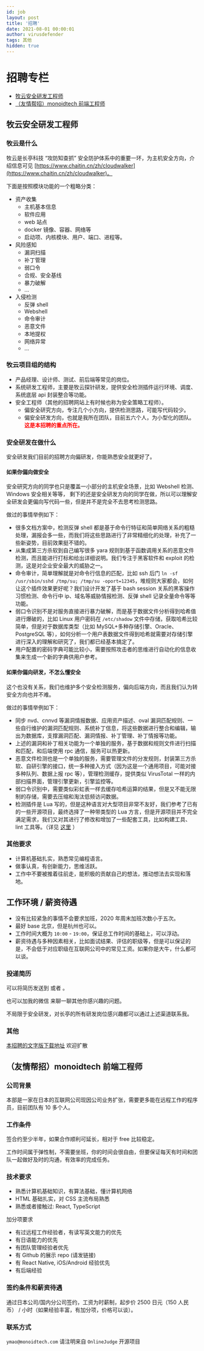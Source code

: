 ```yaml
---
id: job
layout: post
title: '招聘'
date: 2021-08-01 00:00:01
author: virusdefender
tags: 其他
hidden: true
---
```

# 招聘专栏

- [牧云安全研发工程师](#chaitin-cloudwalker)
- [（友情帮招）monoidtech 前端工程师](#monoidtech)

<div id="chaitin-cloudwalker"></div>

## 牧云安全研发工程师

### 牧云是什么

牧云是长亭科技 “攻防知查抓” 安全防护体系中的重要一环，为主机安全方向，介绍信息可见 [https://www.chaitin.cn/zh/cloudwalker](https://www.chaitin.cn/zh/cloudwalker)。

下面是按照模块功能的一个粗略分类：

- 资产收集
  - 主机基本信息
  - 软件应用
  - web 站点
  - docker 镜像、容器、网络等
  - 启动项、内核模块、用户、端口、进程等。
- 风险感知
  - 漏洞扫描
  - 补丁管理
  - 弱口令
  - 合规、安全基线
  - 暴力破解
  - ...
- 入侵检测
  - 反弹 shell
  - Webshell
  - 命令审计
  - 恶意文件
  - 本地提权
  - 网络异常
  - ...

### 牧云项目组的结构

- 产品经理、设计师、测试、前后端等常见的岗位。
- 系统研发工程师，主要是牧云探针研发，提供安全检测插件运行环境、调度、系统底层 api 封装整合等功能。
- 安全工程师（其他的招聘网站上有时候也称为安全策略工程师）。
  - 偏安全研究方向，专注几个小方向，提供检测思路，可能写代码较少。
  - 偏安全研发方向，也就是我所在团队，目前五六个人，为小型化的团队。<strong style="color: red;">这是本招聘的重点所在。</strong>

### 安全研发在做什么

安全研发我们目前的招聘方向偏研发，你能熟悉安全就更好了。

#### 如果你偏向做安全

安全研究方向的同学也只是覆盖一小部分的主机安全场景，比如 Webshell 检测、Windows 安全相关等等，
剩下的还是安全研发方向的同学在做，所以可以理解安全研发会更偏向写代码一些，但是并不是完全不去思考检测思路。

做过的事情举例如下：

- 很多文档方案中，检测反弹 shell 都是基于命令行特征和简单网络关系的粗糙处理，漏报会多一些，而我们将这些思路进行了非常精细化的处理，补充了一些新姿势，目前效果挺不错的。
- 从集成第三方杀软到自己编写很多 yara 规则到基于函数调用关系的恶意文件检测，而且能进行打标和给出详细说明。我们专注于黑客软件和 exploit 的检测，这是对企业安全最大的威胁之一。
- 命令审计，简单理解就是对命令行信息的匹配，比如 ssh 后门 `ln -sf /usr/sbin/sshd /tmp/su; /tmp/su -oport=12345`，堆规则大家都会，如何让这个插件效果更好呢？我们设计开发了基于 bash session 关系的黑客操作习惯检测、命令行中 ip、域名等威胁情报检测、反弹 shell 记录全量命令等等功能。
- 弱口令识别不是对服务直接进行暴力破解，而是基于数据文件分析得到哈希值进行爆破的，比如 Linux 用户密码在 `/etc/shadow` 文件中存储，获取哈希比较简单，但是对于数据库类型（比如 MySQL+多种存储引擎、Oracle、PostgreSQL 等），如何分析一个用户表数据文件得到哈希就需要对存储引擎进行深入的理解和研究了，我们都已经基本搞定了。
- 用户配置的密码字典可能比较小，需要按照攻击者的思维进行自动化的信息收集来生成一个新的字典供用户参考。

#### 如果你偏向研发，不怎么懂安全

这个也没有关系，我们也维护多个安全检测服务，偏向后端方向，而且我们认为转安全方向也并不难。

做过的事情举例如下：

- 同步 nvd、cnnvd 等漏洞情报数据、应用资产描述、oval 漏洞匹配规则、一些自行维护的漏洞匹配规则、系统补丁信息，将这些数据进行整合和编辑，输出为数据库，支撑漏洞匹配、漏洞情报、补丁管理、补丁情报等功能。
- 上述的漏洞和补丁相关功能为一个单独的服务，基于数据和规则文件进行扫描和匹配，和后端使用 rpc 通信，服务可以热更新。
- 恶意文件检测也是一个单独的服务，需要管理文件的分发规则，封装第三方杀软、自研引擎的接口，统一多种接入方式（因为这是一个通用项目，可能对接多种队列、数据上报 rpc 等），管理检测缓存，提供类似 VirusTotal 一样的内部扫描界面，管理引擎更新，引擎监控等。
- 弱口令识别中，需要类似彩虹表一样去缓存哈希运算的结果，但是又不能无限制的存储，需要去压缩和淘汰低频访问数据。
- 检测插件是 Lua 写的，但是这种语言对大型项目非常不友好，我们参考了已有的一些开源项目，最终选择了一种带类型的 Lua 方言，但是开源项目并不完全满足需求，我们又对其进行了修改和增加了一些配套工具，比如构建工具、lint 工具等。（详见 [这里](https://strcpy.me/index.php/archives/799/) ）

### 其他要求

- 计算机基础扎实，熟悉常见编程语言。
- 做事认真，有创新能力，思维活跃。
- 工作中不要被推着往前走，能积极的贡献自己的想法，推动想法去实现和落地。

## 工作环境 / 薪资待遇

- 没有比较紧急的事情不会要求加班，2020 年周末加班次数小于五次。
- 最好 base 北京，但是杭州也可以。
- 工作时间大概为 `10:00` - `19:00`，保证总工作时间的基础上，可以浮动。
- 薪资待遇与多种因素相关，比如面试结果、评估的职级等，但是可以保证的是，不会低于对应职级在互联网公司中的常见工资。如果你是大牛，什么都可以谈。

### 投递简历

可以将简历发送到 <span id="email"></span> 或者 <span id="email1"></span> 。

也可以加我的微信 <span id="weixin"></span> 来聊一聊其他你感兴趣的问题。

不局限于安全研发，对长亭的所有研发岗位感兴趣都可以通过上述渠道联系我。

<script>
	document.getElementById("email").innerHTML = atob("dmlydXNkZWZlbmRlckBvdXRsb29rLmNvbQ==");
	document.getElementById("email1").innerHTML = atob("eWFuZy5saUBjaGFpdGluLmNvbQ==");
	document.getElementById("weixin").innerHTML = atob("dmlydXNkZWZlbmRlcg==");
</script>

### 其他

[本招聘的文字版下载地址](https://storage.virusdefender.net/blog/files/job/%E7%89%A7%E4%BA%91%E5%AE%89%E5%85%A8%E7%A0%94%E5%8F%91%E5%B7%A5%E7%A8%8B%E5%B8%88%E6%8B%9B%E8%81%98.pdf) 欢迎扩散

<div id="monoidtech"></div>

## （友情帮招）monoidtech 前端工程师

### 公司背景

本部是一家在日本的互联网公司现因公司业务扩张，需要更多能在远程工作的程序员，目前团队有 10 多个人。

### 工作条件

签合约至少半年，如果合作顺利可延长，相对于 free 比较稳定。

工作时间属于弹性制，不需要坐班，你的时间会很自由，但要保证每天有时间和团队一起做好及时的沟通，有效率的完成任务。

### 技术要求

- 熟悉计算机基础知识，有算法基础，懂计算机网络
- HTML 基础扎实，对 CSS 主流布局熟悉
- 熟悉或者接触过: React, TypeScript

加分项要求

- 有过远程工作经验者，有读写英文能力的优先
- 有日语能力的优先
- 有团队管理经验者优先
- 有 Github 的展示 repo (请发链接)
- 有 React Native, iOS/Android 经验优先
- 有后端经验

### 签约条件和薪资待遇

通过日本公司/国内分公司签约，工资为时薪制，起步价 2500 日元（150 人民币） / 小时（如果经验丰富，有加分项，价格可以谈）。

### 联系方式

`ymao@monoidtech.com` 请注明来自 `OnlineJudge` 开源项目
